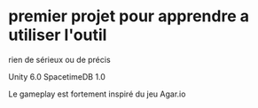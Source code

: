 # premier projet pour apprendre a utiliser l'outil

rien de sérieux ou de précis

Unity 6.0
SpacetimeDB 1.0

Le gameplay est fortement inspiré du jeu Agar.io
 
